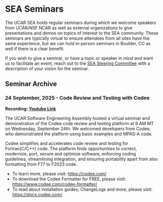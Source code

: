 # SEA Seminars

The UCAR SEA holds regular seminars during which we welcome speakers from
UCAR/NSF NCAR as well as external organizations to give presentations and demos
on topics of interest to the SEA community. These seminars are typically virtual
to ensure attendees from all sites have the same experience, but we can hold
in-person seminars in Boulder, CO as well if there is a clear benefit.

If you wish to give a seminar, or have a topic or speaker in mind and want us to
facilitate an event, reach out to the [SEA Steering
Committee](sea_committee@ucar.edu) with a description of your vision for the
seminar.

## Seminar Archive

### 24 September, 2025 - Code Review and Testing with Codee

**Recording: [Youtube Link](https://www.youtube.com/watch?v=2EobfRWOi3Y)**

The UCAR Software Engineering Assembly hosted a virtual seminar and
demonstration of the Codee code review and testing platform at 9 AM MT on
Wednesday, September 24th. We welcomed developers from Codee, who demonstrated
the platform using basic examples and MPAS-A code.

Codee simplifies and accelerates code review and testing for Fortran(C/C++)
code. The platform finds opportunities to correct, modernize, port, secure and
optimize software, enforcing coding guidelines, streamlining integration, and
ensuring portability apart from also formatting from F77 to F2023 code.

* To learn more, please visit: https://codee.com/
* To download the Codee Formatter for FREE, please visit: https://www.codee.com/codee-formatter/
* To read about installation guides, ChangeLogs and more, please visit: https://docs.codee.com/
